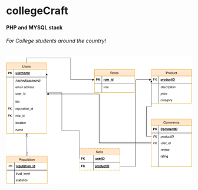 # collegeCraft
<html>
  <h4>PHP and MYSQL stack</h4>
  <h6>For College students around the country!</h6>
  <img src="./UMLDiagram.png" />
</html>
